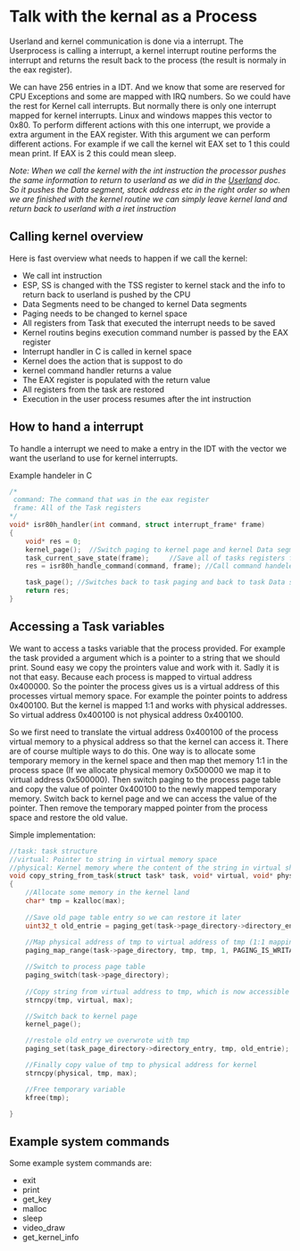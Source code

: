 # Talk with the kernal as a Process
Userland and kernel communication is done via a interrupt. The Userprocess is calling a interrupt, a kernel interrupt routine performs the interrupt and returns the result back to the process (the result is normaly in the eax register).


We can have 256 entries in a IDT. And we know that some are reserved for CPU Exceptions and some are mapped with IRQ numbers. So we could have the rest for Kernel call interrupts. But normally there is only one interrupt mapped for kernel interrupts. Linux and windows mappes this vector to 0x80. To perform different actions with this one interrupt, we provide a extra argument in the EAX register. With this argument we can perform different actions. For example if we call the kernel wit EAX set to 1 this could mean print. If EAX is 2 this could mean sleep.


*Note: When we call the kernel with the int instruction the processor pushes the same information to return to userland as we did in the [Userland](Userland.md) doc. So it pushes the Data segment, stack address etc in the right order so when we are finished with the kernel routine we can simply leave kernel land and return back to userland with a iret instruction*

## Calling kernel overview
Here is fast overview what needs to happen if we call the kernel:
- We call int instruction
- ESP, SS is changed with the TSS register to kernel stack and the info to return back to userland is pushed by the CPU
- Data Segments need to be changed to kernel Data segments
- Paging needs to be changed to kernel space
- All registers from Task that executed the interrupt needs to be saved
- Kernel routins begins execution command number is passed by the EAX register
- Interrupt handler in C is called in kernel space
- Kernel does the action that is suppost to do
- kernel command handler returns a value
- The EAX register is populated with the return value
- All registers from the task are restored
- Execution in the user process resumes after the int instruction

## How to hand a interrupt
To handle a interrupt we need to make a entry in the IDT with the vector we want the userland to use for kernel interrupts.


Example handeler in C
``` c
/*
 command: The command that was in the eax register
 frame: All of the Task registers
*/
void* isr80h_handler(int command, struct interrupt_frame* frame)
{
    void* res = 0;
    kernel_page();	//Switch paging to kernel page and kernel Data segments (ES,GS,FS and DS NOT SS and CS is done by int, TSS and IDT table)
    task_current_save_state(frame);     //Save all of tasks registers for multi-tasking purposes
    res = isr80h_handle_command(command, frame); //Call command handeler

    task_page(); //Switches back to task paging and back to task Data segments (ES,GS,FS and DS NOT SS, it is done by iret instruction)
    return res;
}

```
## Accessing a Task variables
We want to access a tasks variable that the process provided. For example the task provided a argument which is a pointer to a string that we should print. Sound easy we copy the prointers value and work with it. Sadly it is not that easy. Because each process is mapped to virtual address 0x400000. So the pointer the process gives us is a virtual address of this processes virtual memory space. For example the pointer points to address 0x400100. But the kernel is mapped 1:1 and works with physical addresses. So virtual address 0x400100 is not physical address 0x400100.


So we first need to translate the virtual address 0x400100 of the process virtual memory to a physical address so that the kernel can access it. There are of course multiple ways to do this. One way is to allocate some temporary memory in the kernel space and then map thet memory 1:1 in the process space (If we allocate physical memory 0x500000 we map it to virtual address 0x500000). Then switch paging to the process page table and copy the value of pointer 0x400100 to the newly mapped temporary memory. 
Switch back to kernel page and we can access the value of the pointer. Then remove the temporary mapped pointer from the process space and restore the old value.


Simple implementation:
``` c
//task: task structure
//virtual: Pointer to string in virtual memory space
//physical: Kernel memory where the content of the string in virtual should end up in
void copy_string_from_task(struct task* task, void* virtual, void* physical, int max)
{
    //Allocate some memory in the kernel land
    char* tmp = kzalloc(max);
    
    //Save old page table entry so we can restore it later
    uint32_t old_entrie = paging_get(task->page_directory->directory_entry, tmp);
    
    //Map physical address of tmp to virtual address of tmp (1:1 mapping)
    paging_map_range(task->page_directory, tmp, tmp, 1, PAGING_IS_WRITABLE | PAGING_IS_PRESENT | PAGING_ACCESS_FROM_ALL);

    //Switch to process page table
    paging_switch(task->page_directory);
    
    //Copy string from virtual address to tmp, which is now accessible by the process
    strncpy(tmp, virtual, max);

    //Switch back to kernel page
    kernel_page();

    //restole old entry we overwrote with tmp
    paging_set(task_page_directory->directory_entry, tmp, old_entrie);

    //Finally copy value of tmp to physical address for kernel
    strncpy(physical, tmp, max);

    //Free temporary variable
    kfree(tmp);

}
``` 

## Example system commands
Some example system commands are:
- exit
- print
- get_key
- malloc
- sleep
- video_draw
- get_kernel_info